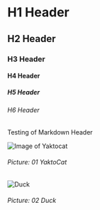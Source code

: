 # H1 Header
## H2 Header
### H3 Header
#### H4 Header
##### H5 Header
###### H6 Header
Testing of Markdown Header

![Image of Yaktocat](https://octodex.github.com/images/yaktocat.png)
###### Picture: 01 YaktoCat


![Duck](https://github.com/SoeTOo/skills-communicate-using-markdown/assets/143369956/4fef98b7-29ca-4177-90fd-8565634eaeba)
###### Picture: 02 Duck
